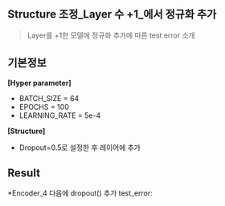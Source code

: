 ## Structure 조정_Layer 수 +1_에서 정규화 추가
> Layer를 +1한 모델에 정규화 추가에 따른 test error 소개

기본정보
---
<b>[Hyper parameter]</b></br>
* BATCH_SIZE = 64 </br>
* EPOCHS = 100 </br>
* LEARNING_RATE = 5e-4 </br>

<b>[Structure]</b></br>
* Dropout=0.5로 설정한 후 레이어에 추가 </br>

Result
---
*Encoder_4 다음에 dropout() 추가
test_error: </br>

